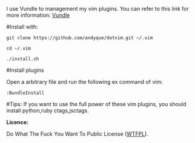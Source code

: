 I use Vundle to management my vim plugins. You can refer to this link for more information: [Vundle]( https://github.com/gmarik/vundle )

#Install with:

    git clone https://github.com/andyque/dotvim.git ~/.vim

    cd ~/.vim

    ./install.sh
    
#Install plugins

Open a arbitrary file and run the following ex command of vim:

    :BundleInstall

#Tips:
    If you want to use the full power of these vim plugins, you should install python,ruby ctags,jsctags.


**Licence:**

Do What The Fuck You Want To Public License ([WTFPL](http://www.wtfpl.net/)).
